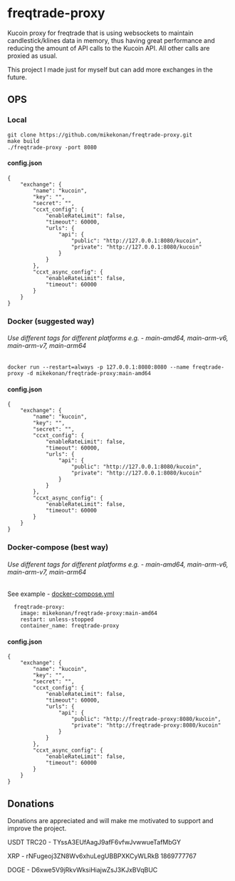 # freqtrade-proxy

Kucoin proxy for freqtrade that is using websockets to maintain candlestick/klines data in memory, thus having great
performance and reducing the amount of API calls to the Kucoin API. All other calls are proxied as usual.

This project I made just for myself but can add more exchanges in the future.

## OPS

### Local

```
git clone https://github.com/mikekonan/freqtrade-proxy.git
make build
./freqtrade-proxy -port 8080
```

#### config.json

```
{
    "exchange": {
        "name": "kucoin",
        "key": "",
        "secret": "",
        "ccxt_config": {
            "enableRateLimit": false,
            "timeout": 60000,
            "urls": {
                "api": {
                    "public": "http://127.0.0.1:8080/kucoin",
                    "private": "http://127.0.0.1:8080/kucoin"
                }
            }
        },
        "ccxt_async_config": {
            "enableRateLimit": false,
            "timeout": 60000
        }
    }
}
```

### Docker (suggested way)

###### Use different tags for different platforms e.g. - main-amd64, main-arm-v6, main-arm-v7, main-arm64

```
docker run --restart=always -p 127.0.0.1:8080:8080 --name freqtrade-proxy -d mikekonan/freqtrade-proxy:main-amd64
```

#### config.json

```
{
    "exchange": {
        "name": "kucoin",
        "key": "",
        "secret": "",
        "ccxt_config": {
            "enableRateLimit": false,
            "timeout": 60000,
            "urls": {
                "api": {
                    "public": "http://127.0.0.1:8080/kucoin",
                    "private": "http://127.0.0.1:8080/kucoin"
                }
            }
        },
        "ccxt_async_config": {
            "enableRateLimit": false,
            "timeout": 60000
        }
    }
}
```

### Docker-compose (best way)

###### Use different tags for different platforms e.g. - main-amd64, main-arm-v6, main-arm-v7, main-arm64

See example - [docker-compose.yml](docker-compose.yml)

```
  freqtrade-proxy:
    image: mikekonan/freqtrade-proxy:main-amd64
    restart: unless-stopped
    container_name: freqtrade-proxy
```

#### config.json

```
{
    "exchange": {
        "name": "kucoin",
        "key": "",
        "secret": "",
        "ccxt_config": {
            "enableRateLimit": false,
            "timeout": 60000,
            "urls": {
                "api": {
                    "public": "http://freqtrade-proxy:8080/kucoin",
                    "private": "http://freqtrade-proxy:8080/kucoin"
                }
            }
        },
        "ccxt_async_config": {
            "enableRateLimit": false,
            "timeout": 60000
        }
    }
}
```

## Donations

Donations are appreciated and will make me motivated to support and improve the project.

USDT TRC20 - TYssA3EUfAagJ9afF6vfwJvwwueTafMbGY

XRP - rNFugeoj3ZN8Wv6xhuLegUBBPXKCyWLRkB 1869777767

DOGE - D6xwe5V9jRkvWksiHiajwZsJ3KJxBVqBUC
